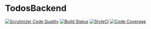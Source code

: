 # TodosBackend
[![Scrutinizer Code Quality](https://scrutinizer-ci.com/g/pmartinez85/TodosBackend/badges/quality-score.png?b=master)](https://scrutinizer-ci.com/g/pmartinez85/TodosBackend/?branch=master)
[![Build Status](https://travis-ci.org/pmartinez85/TodosBackend.svg?branch=master)](https://travis-ci.org/pmartinez85/TodosBackend)
[![StyleCI](https://styleci.io/repos/71568835/shield?branch=master)](https://styleci.io/repos/71568835)
[![Code Coverage](https://scrutinizer-ci.com/g/pmartinez85/TodosBackend/badges/coverage.png?b=master)](https://scrutinizer-ci.com/g/pmartinez85/TodosBackend/?branch=master)

